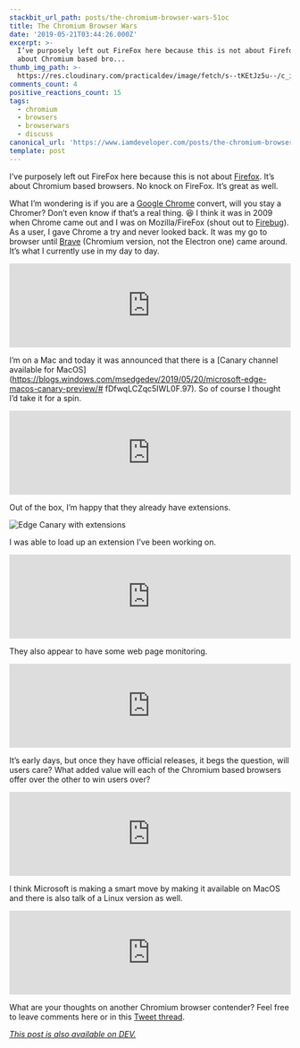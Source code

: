 ```yaml
---
stackbit_url_path: posts/the-chromium-browser-wars-51oc
title: The Chromium Browser Wars
date: '2019-05-21T03:44:26.000Z'
excerpt: >-
  I’ve purposely left out FireFox here because this is not about Firefox. It’s
  about Chromium based bro...
thumb_img_path: >-
  https://res.cloudinary.com/practicaldev/image/fetch/s--tKEtJz5u--/c_imagga_scale,f_auto,fl_progressive,h_420,q_66,w_1000/https://media.giphy.com/media/xT0xemNCRU4TRrGDAI/giphy.gif
comments_count: 4
positive_reactions_count: 15
tags:
  - chromium
  - browsers
  - browserwars
  - discuss
canonical_url: 'https://www.iamdeveloper.com/posts/the-chromium-browser-wars-51oc/'
template: post
---
```



I’ve purposely left out FireFox here because this is not about [Firefox](https://www.mozilla.org/en-CA/firefox/new/). It’s about Chromium based browsers. No knock on FireFox. It’s great as well.

What I’m wondering is if you are a [Google Chrome](https://www.google.com/chrome) convert, will you stay a Chromer? Don’t even know if that’s a real thing. 😆 I think it was in 2009 when Chrome came out and I was on Mozilla/FireFox (shout out to [Firebug](https://getfirebug.com)). As a user, I gave Chrome a try and never looked back. It was my go to browser until [Brave](http://brave.com/) (Chromium version, not the Electron one) came around. It’s what I currently use in my day to day.


<iframe class="liquidTag" src="https://dev.to/embed/twitter?args=1083189063207845890" style="border: 0; width: 100%;"></iframe>


I’m on a Mac and today it was announced that there is a [Canary channel available for MacOS](https://blogs.windows.com/msedgedev/2019/05/20/microsoft-edge-macos-canary-preview/# fDfwqLCZqc5IWL0F.97). So of course I thought I’d take it for a spin.


<iframe class="liquidTag" src="https://dev.to/embed/twitter?args=1130673501738807296" style="border: 0; width: 100%;"></iframe>


Out of the box, I’m happy that they already have extensions.

![Edge Canary with extensions](https://thepracticaldev.s3.amazonaws.com/i/xoggtke4g3vbfegr2bz3.png)

I was able to load up an extension I’ve been working on.


<iframe class="liquidTag" src="https://dev.to/embed/link?args=https%3A%2F%2Fdev.to%2Fnickytonline%2Fan-a11y-extension-coming-to-a-browser-near-you-1mg2" style="border: 0; width: 100%;"></iframe>



They also appear to have some web page monitoring.


<iframe class="liquidTag" src="https://dev.to/embed/twitter?args=1130675159474626565" style="border: 0; width: 100%;"></iframe>


It’s early days, but once they have official releases, it begs the question, will users care? What added value will each of the Chromium based browsers offer over the other to win users over?


<iframe class="liquidTag" src="https://dev.to/embed/twitter?args=1130675153132822530" style="border: 0; width: 100%;"></iframe>


I think Microsoft is making a smart move by making it available on MacOS and there is also talk of a Linux version as well.


<iframe class="liquidTag" src="https://dev.to/embed/twitter?args=1130558708193288192" style="border: 0; width: 100%;"></iframe>


What are your thoughts on another Chromium browser contender? Feel free to leave comments here or in this [Tweet thread](https://twitter.com/nickytonline/status/1130673501738807296).

*[This post is also available on DEV.](https://dev.to/nickytonline/the-chromium-browser-wars-51oc)*


<script>
const parent = document.getElementsByTagName('head')[0];
const script = document.createElement('script');
script.type = 'text/javascript';
script.src = 'https://cdnjs.cloudflare.com/ajax/libs/iframe-resizer/4.1.1/iframeResizer.min.js';
script.charset = 'utf-8';
script.onload = function() {
    window.iFrameResize({}, '.liquidTag');
};
parent.appendChild(script);
</script>    
